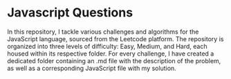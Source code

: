 # Javascript Questions

In this repository, I tackle various challenges and algorithms for the JavaScript language, sourced from the Leetcode platform. The repository is organized into three levels of difficulty: Easy, Medium, and Hard, each housed within its respective folder. For every challenge, I have created a dedicated folder containing an .md file with the description of the problem, as well as a corresponding JavaScript file with my solution.
